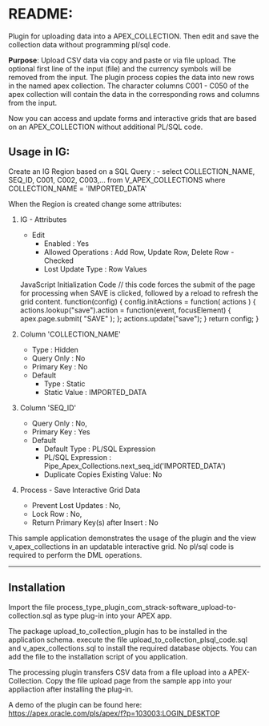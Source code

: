 # README:

Plugin for uploading data into a APEX_COLLECTION. Then edit and save the collection data without programming pl/sql code.

**Purpose**: Upload CSV data via copy and paste or via file upload.
The optional first line of the input (file) and the currency symbols will be removed from the input.
The plugin process copies the data into new rows in the named apex collection. 
The character columns C001 - C050 of the apex collection will contain the data in the corresponding rows and columns from the input.

Now you can access and update forms and interactive grids that are based on an APEX_COLLECTION without additional PL/SQL code.
## Usage in IG:
Create an IG Region based on a SQL Query :
	- select COLLECTION_NAME,
		   SEQ_ID,
		   C001,
		   C002,
		   C003,...
	from V_APEX_COLLECTIONS
	where COLLECTION_NAME = 'IMPORTED_DATA'
	
When the Region is created change some attributes:
1. IG - Attributes 
	- Edit 
		- Enabled : Yes 
		- Allowed Operations : Add Row, Update Row, Delete Row - Checked
		- Lost Update Type : Row Values 

	JavaScript Initialization Code
	// this code forces the submit of the page for processing when SAVE is clicked, followed by a reload to refresh the grid content.
	function(config) {
		config.initActions = function( actions ) {
			actions.lookup("save").action = function(event, focusElement) {
				apex.page.submit( "SAVE" );
			};
			actions.update("save");
		}
		return config;
	}

		
2. Column 'COLLECTION_NAME'
	- Type : Hidden
	- Query Only 	: No 
	- Primary Key : No 
	- Default 
		- Type : Static
		- Static Value : IMPORTED_DATA
		
3. Column 'SEQ_ID' 
	- Query Only : No,
	- Primary Key : Yes 
	- Default  
		- Default Type : PL/SQL Expression 
		- PL/SQL Expression : Pipe_Apex_Collections.next_seq_id('IMPORTED_DATA')
		- Duplicate Copies Existing Value: No
		
4. Process  - Save Interactive Grid Data
	- Prevent Lost Updates : No,  
	- Lock Row : No,  
	- Return Primary Key(s) after Insert : No 

This sample application demonstrates the usage of the plugin and the view v_apex_collections in an updatable interactive grid.
No pl/sql code is required to perform the DML operations.

----------
## Installation 

Import the file process_type_plugin_com_strack-software_upload-to-collection.sql as type plug-in into your APEX app.

The package upload_to_collection_plugin has to be installed in the application schema. 
execute the file upload_to_collection_plsql_code.sql and v_apex_collections.sql to install the required database objects.
You can add the file to the installation script of you application.

The processing plugin transfers CSV data from a file upload into a APEX-Collection.
Copy the file upload page from the sample app into your appliaction after installing the plug-in.

A demo of the plugin can be found here: 
https://apex.oracle.com/pls/apex/f?p=103003:LOGIN_DESKTOP
